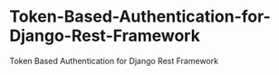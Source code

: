# Token-Based-Authentication-for-Django-Rest-Framework
Token Based Authentication for Django Rest Framework
         